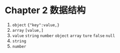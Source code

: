 # Chapter 2 数据结构

1. `object` `{"key":value,}`
2. `array` `[value,]`
3. `value` `string` `number` `object` `array` `ture` `false` `null`
4. `string`
5. `number`